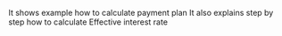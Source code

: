 It shows example how to calculate payment plan
It also explains step by step how to calculate Effective interest rate
